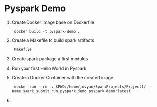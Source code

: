 # Pyspark Demo

1. Create Docker Image base on Dockerfile

        docker build -t pyspark-demo .
        
2. Create a Makefile to build spark artifacts

        Makefile
        
3. Create spark package a first modules

4. Run your first Hello World in Pyspark
 
5. Create a Docker Container with the created image

        docker run --rm -v $PWD:/home/jovyan/SparkProjects/Project1/ --name spark_submit_run_pyspark_demo pyspark-demo:latest
        
6. 